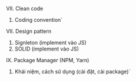 VII. Clean code
1. Coding convention`

VII. Design pattern
1. Signleton (implement vào JS)
2. SOLID (implement vào JS)

IX. Package Manager (NPM, Yarn)
1. Khái niệm, cách sử dụng (cài đặt, cài package)`
